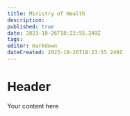 ```yaml
---
title: Ministry of Health
description: 
published: true
date: 2023-10-26T18:23:55.249Z
tags: 
editor: markdown
dateCreated: 2023-10-26T18:23:55.249Z
---
```


# Header
Your content here